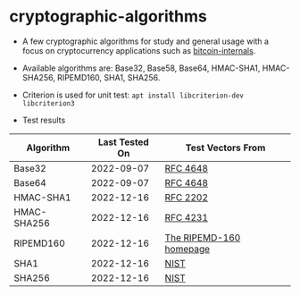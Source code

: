 # cryptographic-algorithms

* A few cryptographic algorithms for study and general usage with a focus on cryptocurrency applications such as [bitcoin-internals](https://github.com/alex-lt-kong/bitcoin-internals).

* Available algorithms are: Base32, Base58, Base64, HMAC-SHA1, HMAC-SHA256, RIPEMD160, SHA1, SHA256.

* Criterion is used for unit test: `apt install libcriterion-dev libcriterion3`

* Test results

| Algorithm     | Last Tested On  | Test Vectors From|
| ------------- | -------------   | ------------- |
| Base32        | 2022-09-07      | [RFC 4648](https://datatracker.ietf.org/doc/html/rfc4648#section-10)|
| Base64        | 2022-09-07      | [RFC 4648](https://datatracker.ietf.org/doc/html/rfc4648#section-10)|
| HMAC-SHA1     | 2022-12-16      | [RFC 2202](https://datatracker.ietf.org/doc/html/rfc2202)|
| HMAC-SHA256   | 2022-12-16      | [RFC 4231](https://datatracker.ietf.org/doc/html/rfc4231)|
| RIPEMD160     | 2022-12-16      | [The RIPEMD-160 homepage](https://homes.esat.kuleuven.be/~bosselae/ripemd160.html)|
| SHA1          | 2022-12-16      | [NIST](https://csrc.nist.gov/Projects/Cryptographic-Algorithm-Validation-Program/Secure-Hashing)|
| SHA256        | 2022-12-16      | [NIST](https://csrc.nist.gov/Projects/Cryptographic-Algorithm-Validation-Program/Secure-Hashing)|

